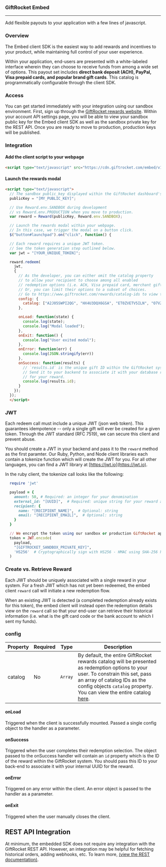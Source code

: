 ### GiftRocket Embed
-----

Add flexible payouts to your application with a few lines of javascript.

### Overview

The Embed client SDK is the easiest way to add rewards and incentives to your product, while maintaining full control of your user experience.  

Within your application, end-users are presented with a white-labeled interface wherein they can choose to receive funds from among a wide set of options. This payout set includes <b>direct bank deposit (ACH), PayPal, Visa prepaid cards, and popular brand gift cards</b>. This catalog is programmatically configurable through the client SDK.


### Access

You can get started immediately with your integration using our sandbox environment. First, sign up through the [GiftRocket rewards website](https://www.giftrocket.com/rewards/).  Within your account API settings page, you will be able to view your sandbox public key for the Embed client SDK as well as the sandbox private key for the REST API. Once you are ready to move to production, production keys will be published.


### Integration


#### Add the client script to your webpage

```html
<script type="text/javascript" src="https://cdn.giftrocket.com/embed/v1.1.0/sdk.js" />
```

#### Launch the rewards modal

```html
<script type="text/javascript">
  // The sandbox public_key displayed within the GiftRocket dashboard's API settings tab.
  publicKey = "[MY_PUBLIC_KEY]";

  // Use Reward.env.SANDBOX during development
  // vs Reward.env.PRODUCTION when you move to production.
  var reward = Reward(publicKey, Reward.env.SANDBOX);

  // Launch the rewards modal within your webpage.
  // In this case, we trigger the modal on a button click.
  $("button#launchpad").on("click", function() {

  // Each reward requires a unique JWT token.  
  // See the token generation step outlined below.
  var jwt = "[YOUR_UNIQUE_TOKEN]";

  reward.redeem(
    jwt,
    {
      // As the developer, you can either omit the catalog property
      // to allow your recipient to choose among all enabled
      // redemption options (i.e. ACH, Visa prepaid card, merchant gift cards)
      // Or, you can limit their options to a subset of choices.
      // Go to https://www.giftrocket.com/rewards/catalog-ids to view the entire catalog.
      config: {
        catalog: ["A2J05SWPI2QG", "HX4U3DQX6GSA", "ET0ZVETV5ILN", "O7VZ5WQOCUQM"]
      },

      onLoad: function(state) {
        console.log(state);
        console.log("Modal loaded");
      },
      onExit: function() {
        console.log("User exited modal");
      },
      onError: function(err) {
        console.log(JSON.stringify(err))
      },
      onSuccess: function(results) {
        // `results.id` is the unique gift ID within the GiftRocket system.
        // Send it to your backend to associate it with your database record
        // for your reward.
        console.log(results.id);
      }
    });
  });
  </script>
```

### JWT

Each redeem call must include a unique JWT (json web token).  This guarantees idempotence -- only a single gift will ever be created for a given token.  Through the JWT standard (RFC 7519), we can secure this client and prevent abuse.

You should create a JWT in your backend and pass it to the `reward` method as the first paramter.  Our Ruby, Python, and Node client libraries each contain a tokenize function which will create the JWT for you. For all other languages, you can find a JWT library at [https://jwt.io](https://jwt.io). 

In the ruby client, the tokenize call looks like the following:

```ruby
  require 'jwt'

  payload = {
    amount: 50, # Required: an integer for your denomination
    external_id: "[UUID]",  # Required: unique string for your reward as stored in your system
    recipient: {
      name: "[RECIPIENT_NAME]",  # Optional: string
      email: "[RECIPIENT_EMAIL]",  # Optional: string
    }
  }

  // We encrypt the token using our sandbox or production GiftRocket api key.
  token = JWT.encode(
    payload,
    "[GIFTROCKET_SANDBOX_PRIVATE_KEY]",
    'HS256'  # Cryptographically sign with HS256 - HMAC using SHA-256 hash algorithm
  )
```

### Create vs. Retrieve Reward

Each JWT should be uniquely associated with a single reward in your system. For a fresh JWT which has not yet been redeemed, the embed client `reward` call will initiate a new redemption flow.

When an existing JWT is detected (a completed redemption already exists for this token), the embed client will instead open the redemption details view on the `reward` call so that your end-user can retrieve their historical information (i.e. what is the gift card code or the bank account to which I sent my funds).


### config

| Property  | Required  | Type        | Description |
|-----------|-----------|-------------|-------------|
| catalog |  No         | `Array`     | By default, the entire GiftRocket rewards catalog will be presented as redemption options to your user.  To constrain this set, pass an array of catalog IDs as the config objects `catalog` property. You can view the entire catalog [here](https://www.giftrocket.com/rewards/catalog-ids).|


#### onLoad

Triggered when the client is successfully mounted.  Passed a single config object to the handler as a parameter.

#### onSuccess

Triggered when the user completes their redemption selection. The object passed to the onSuccess handler will contain an `id` property which is the ID of the reward within the GiftRocket system.  You should pass this ID to your back-end to associate it with your internal UUID for the reward.

#### onError

Triggered on any error within the client.  An error object is passed to the handler as a parameter.

#### onExit

Triggered when the user manually closes the client.


## REST API Integration

At minimum, the embedded SDK does not require any integration with the GiftRocket REST API.  However, an integration may be helpful for fetching historical orders, adding webhooks, etc.  To learn more, [(view the REST documentation)](https://www.giftrocket.com/docs).
